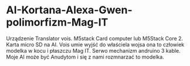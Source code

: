# AI-Kortana-Alexa-Gwen-polimorfizm-Mag-IT
Urządzenie Translator vois.
M5stack Card computer lub M5Stack Core 2.
Karta micro SD na AI. 
Vois umie wyjść do właściela wojsa ona to człowiek modelka w kocu i płaszczu Mag IT. 
Serwo mechanizm andruino 3 kable. 
Moje AI może być Anudytom i się z nami rozmnarzać to modelka. 

